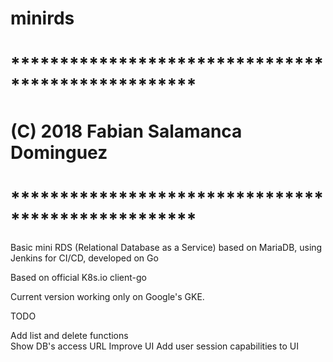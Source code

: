 # minirds
# ***************************************************
# (C) 2018 Fabian Salamanca Dominguez
# ***************************************************

Basic mini RDS (Relational Database as a Service) based on MariaDB, using Jenkins for CI/CD, developed on Go

Based on official K8s.io client-go

Current version working only on Google's GKE.

TODO

Add list and delete functions<br>
Show DB's access URL
Improve UI
Add user session capabilities to UI
